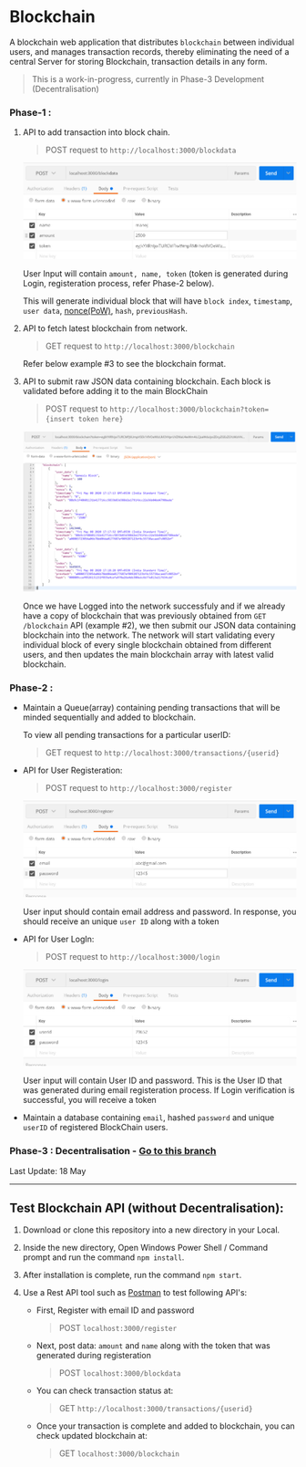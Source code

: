 # Blockchain


A blockchain web application that distributes `blockchain` between individual users, and manages transaction records, thereby eliminating the need of a central Server for storing Blockchain, transaction details in any form.

> This is a work-in-progress, currently in Phase-3 Development (Decentralisation)


### Phase-1 : 

1) API to add transaction into block chain.

	> POST request to `http://localhost:3000/blockdata`


	![Post blockdata API example](git_images/blockdata.jpg)

	User Input will contain `amount, name, token` (token is generated during Login, registeration process, refer Phase-2 below).

	This will generate individual block that will have `block index`, `timestamp`, `user data`, [nonce(PoW)](https://www.bitcoinmining.com/what-is-proof-of-work), `hash`, `previousHash`.

2) API to fetch latest blockchain from network.

	> GET request to `http://localhost:3000/blockchain`

	Refer below example #3 to see the blockchain format.


3) API to submit raw JSON data containing blockchain. Each block is validated before adding it to the main BlockChain

	> POST request to `http://localhost:3000/blockchain?token={insert token here}`

	![Post blockchain API example](git_images/blockchain.jpg)

	Once we have Logged into the network successfuly and if we already have a copy of blockchain that was previously obtained from `GET /blockchain` API (example #2), we then submit our JSON data containing blockchain into the network. The network will start validating every individual block of every single blockchain obtained from different users, and then updates the main blockchain array with latest valid blockchain.
	

	



### Phase-2 : 

- Maintain a Queue(array) containing pending transactions that will be minded sequentially and added to blockchain.

	To view all pending transactions for a particular userID:

	> GET request to `http://localhost:3000/transactions/{userid}`

	
- API for User Registeration:

	> POST request to `http://localhost:3000/register`

	![User Register API example](git_images/register.jpg)

	User input should contain email address and password. In response, you should receive an unique `user ID` along with a token


- API for User LogIn:

	> POST request to `http://localhost:3000/login`


	![User Login API example](git_images/login.jpg)

	
	User input will contain User ID and password. This is the User ID that was generated during email registeration process.
	If Login verification is successful, you will receive a token



- Maintain a database containing `email`, hashed `password` and unique `userID` of registered BlockChain users.


### Phase-3 : Decentralisation - [Go to this branch](https://github.com/dpak11/blockchain/tree/decentralised)

Last Update: 18 May 




---

## Test Blockchain API (without Decentralisation):

1) Download or clone this repository into a new directory in your Local.

2) Inside the new directory, Open Windows Power Shell / Command prompt and run the command `npm install`.

3) After installation is complete, run the command `npm start`.

4) Use a Rest API tool such as [Postman](https://www.postman.com) to test following API's:

	- First, Register with email ID and password

		> POST `localhost:3000/register`

	- Next, post data: `amount` and `name` along with the token that was generated during registeration

		> POST `localhost:3000/blockdata`

	- You can check transaction status at:

		> GET `http://localhost:3000/transactions/{userid}`

	- Once your transaction is complete and added to blockchain, you can check updated blockchain at:

		> GET `localhost:3000/blockchain`

